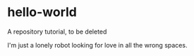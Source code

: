 # hello-world
A repository tutorial, to be deleted

I'm just a lonely robot looking for love in all the wrong spaces.

